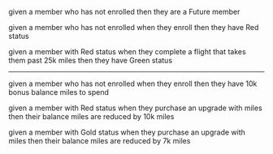 given a member who has not enrolled
then they are a Future member

given a member who has not enrolled
when they enroll
then they have Red status

given a member with Red status
when they complete a flight that takes them past 25k miles
then they have Green status

---

given a member who has not enrolled
when they enroll
then they have 10k bonus balance miles to spend

given a member with Red status
when they purchase an upgrade with miles
then their balance miles are reduced by 10k miles

given a member with Gold status
when they purchase an upgrade with miles
then their balance miles are reduced by 7k miles
